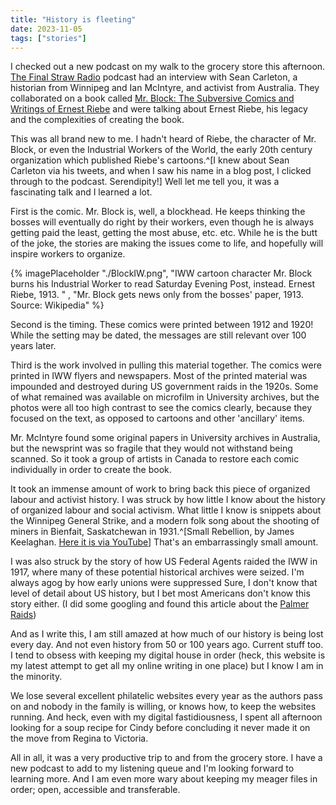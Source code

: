 ```yaml
---
title: "History is fleeting"
date: 2023-11-05
tags: ["stories"]
---
```


I checked out a new podcast on my walk to the grocery store this afternoon.  [The Final Straw Radio](https://thefinalstrawradio.noblogs.org/) podcast had an interview with Sean Carleton, a historian from Winnipeg and Ian McIntyre, and activist from Australia.  They collaborated on a book called [Mr. Block: The Subversive Comics and Writings of Ernest Riebe](https://firestorm.coop/products/20017-mr-block.html?referral=FinalStraw) and were talking about Ernest Riebe, his legacy and the complexities of creating the book.

This was all brand new to me.  I hadn't heard of Riebe, the character of Mr. Block, or even the Industrial Workers of the World, the early 20th century organization which published Riebe's cartoons.^[I knew about Sean Carleton via his tweets, and when I saw his name in a blog post, I clicked through to the podcast.  Serendipity!] Well let me tell you, it was a fascinating talk and I learned a lot.

First is the comic. Mr. Block is, well, a blockhead.  He keeps thinking the bosses will eventually do right by their workers, even though he is always getting paid the least, getting the most abuse, etc. etc.  While he is the butt of the joke, the stories are making the issues come to life, and hopefully will inspire workers to organize.

{% imagePlaceholder "./BlockIW.png", "IWW cartoon character Mr. Block burns his Industrial Worker to read Saturday Evening Post, instead. Ernest Riebe, 1913. " , "Mr. Block gets news only from the bosses' paper, 1913.  Source: Wikipedia" %}

Second is the timing.  These comics were printed between 1912 and 1920!  While the setting may be dated, the messages are still relevant over 100 years later.

Third is the work involved in pulling this material together.  The comics were printed in IWW flyers and newspapers.  Most of the printed material was impounded and destroyed during US government raids in the 1920s.  Some of what remained was available on microfilm in University archives, but the photos were all too high contrast to see the comics clearly,  because they focused on the text, as opposed to cartoons and other 'ancillary' items.  

Mr. McIntyre found some original papers in University archives in Australia, but the newsprint was so fragile that they would not withstand being scanned. So it took a group of artists in Canada to restore each comic individually in order to create the book.

It took an immense amount of work to bring back this piece of organized labour and activist history.  I was struck by how little I know about the history of organized labour and social activism. What little I know is snippets about the Winnipeg General Strike, and a modern folk song about the shooting of miners in Bienfait, Saskatchewan in 1931.^[Small Rebellion, by James Keelaghan. [Here it is via YouTube](https://www.youtube.com/watch?v=mTXNgrfPHNo)]  That's an embarrassingly small amount.

I was also struck by the story of how US Federal Agents raided the IWW in 1917, where many of these potential historical archives were seized.  I'm always agog by how early unions were suppressed  Sure, I don't know that level of detail about US history, but I bet most Americans don't know this story either.  (I did some googling and found this article about the [Palmer Raids](https://www.zinnedproject.org/news/tdih/raids-on-iww.))

And as I write this, I am still amazed at how much of our history is being lost every day.  And not even history from 50 or 100 years ago.  Current stuff too.  I tend to obsess with keeping my digital house in order (heck, this website is my latest attempt to get all my online writing in one place) but I know I am in the minority.  

We lose several excellent philatelic websites every year as the authors pass on and nobody in the family is willing, or knows how, to keep the websites running.  And heck, even with my digital fastidiousness, I spent all afternoon looking for a soup recipe for Cindy before concluding it never made it on the move from Regina to Victoria.  


All in all, it was a very productive trip to and from the grocery store.  I have a new podcast to add to my listening queue and I'm looking forward to learning more.  And I am even more wary about keeping my meager files in order; open, accessible and transferable.

